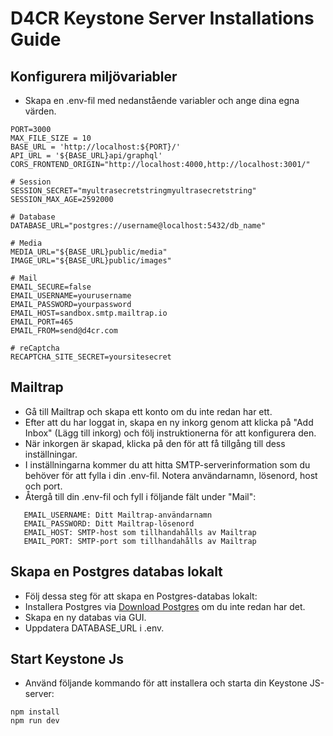 # D4CR Keystone Server Installations Guide

## Konfigurera miljövariabler

- Skapa en .env-fil med nedanstående variabler och ange dina egna värden.

```
PORT=3000
MAX_FILE_SIZE = 10
BASE_URL = 'http://localhost:${PORT}/'
API_URL = '${BASE_URL}api/graphql'
CORS_FRONTEND_ORIGIN="http://localhost:4000,http://localhost:3001/"

# Session
SESSION_SECRET="myultrasecretstringmyultrasecretstring"
SESSION_MAX_AGE=2592000

# Database
DATABASE_URL="postgres://username@localhost:5432/db_name"

# Media
MEDIA_URL="${BASE_URL}public/media"
IMAGE_URL="${BASE_URL}public/images"

# Mail
EMAIL_SECURE=false
EMAIL_USERNAME=yourusername
EMAIL_PASSWORD=yourpassword
EMAIL_HOST=sandbox.smtp.mailtrap.io
EMAIL_PORT=465
EMAIL_FROM=send@d4cr.com

# reCaptcha
RECAPTCHA_SITE_SECRET=yoursitesecret

```

## Mailtrap

- Gå till Mailtrap och skapa ett konto om du inte redan har ett.
- Efter att du har loggat in, skapa en ny inkorg genom att klicka på "Add Inbox" (Lägg till inkorg) och följ instruktionerna för att konfigurera den.
- När inkorgen är skapad, klicka på den för att få tillgång till dess inställningar.
- I inställningarna kommer du att hitta SMTP-serverinformation som du behöver för att fylla i din .env-fil. Notera användarnamn, lösenord, host och port.
- Återgå till din .env-fil och fyll i följande fält under "Mail":

```
   EMAIL_USERNAME: Ditt Mailtrap-användarnamn
   EMAIL_PASSWORD: Ditt Mailtrap-lösenord
   EMAIL_HOST: SMTP-host som tillhandahålls av Mailtrap
   EMAIL_PORT: SMTP-port som tillhandahålls av Mailtrap
```

## Skapa en Postgres databas lokalt

- Följ dessa steg för att skapa en Postgres-databas lokalt:
- Installera Postgres via [Download Postgres](https://postgresapp.com/downloads.html) om du inte redan har det.
- Skapa en ny databas via GUI.
- Uppdatera DATABASE_URL i .env.

## Start Keystone Js

- Använd följande kommando för att installera och starta din Keystone JS-server:

```
npm install
npm run dev

```
